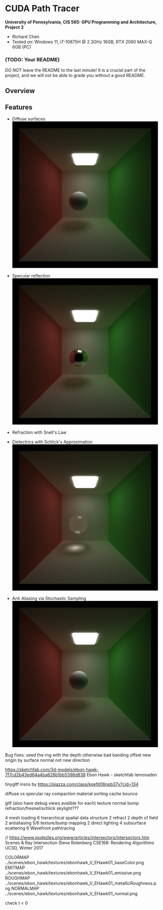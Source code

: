 CUDA Path Tracer
================

**University of Pennsylvania, CIS 565: GPU Programming and Architecture, Project 3**

* Richard Chen
* Tested on: Windows 11, i7-10875H @ 2.3GHz 16GB, RTX 2060 MAX-Q 6GB (PC)

### (TODO: Your README)

*DO NOT* leave the README to the last minute! It is a crucial part of the
project, and we will not be able to grade you without a good README.

## Overview

## Features

* Diffuse surfaces
![](finalRenders/cornell_dfl.png)

* Specular reflection
![](finalRenders/cornell_specular.png)

* Refraction with Snell's Law

* Dielectrics with Schlick's Approximation
![](finalRenders/cornell_dielectric.png)

* Anti Aliasing via Stochastic Sampling
![](finalRenders/cornell_antialiasing.png)


Bug fixes:
seed the rng with the depth otherwise bad banding
offset new origin by surface normal not new direction


https://sketchfab.com/3d-models/ebon-hawk-7f7cd2b43ed64a4ba628b1bb5398d838
Ebon Hawk - sketchfab lemonaden


tinygltf insns by https://piazza.com/class/kqefit06npb37y?cid=134

diffuse vs specular
ray compaction
material sorting
cache bounce


gltf (also have debug views avalible for each)
    texture
    normal
    bump
refraction/fresnel/schlick
skylight???

4 mesh loading 
6 hierarchical spatial data structure 
2 refract 
2 depth of field 
2 antialiasing
5/6 texture/bump mapping
2 direct lighting
4 subsurface scattering
6 Wavefront pathtracing

// https://www.iquilezles.org/www/articles/intersectors/intersectors.htm
Scenes & Ray Intersection 
Steve Rotenberg CSE168: Rendering Algorithms 
UCSD, Winter 2017


COLORMAP ../scenes/ebon_hawk/textures/ebonhawk_V_EHawk01_baseColor.png
EMITMAP ../scenes/ebon_hawk/textures/ebonhawk_V_EHawk01_emissive.png
ROUGHMAP ../scenes/ebon_hawk/textures/ebonhawk_V_EHawk01_metallicRoughness.png
NORMALMAP ../scenes/ebon_hawk/textures/ebonhawk_V_EHawk01_normal.png

check t < 0
